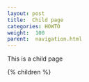 ```yaml
---
layout: post
title:  Child page
categories: HOWTO
weight:  100
parent:  navigation.html
---
```


This is a child page

{% children %}
